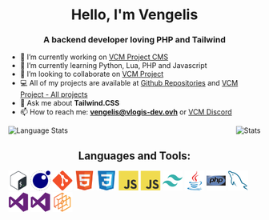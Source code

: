 <h1 align="center">Hello, I'm Vengelis</h1>
<h3 align="center">A backend developer loving PHP and Tailwind</h3>

- 🔭 I’m currently working on [VCM Project CMS](https://github.com/Vengelis/VCM-Project-CMS)
- 🌱 I’m currently learning Python, Lua, PHP and Javascript
- 👯 I’m looking to collaborate on [VCM Project](https://github.com/VCM-Project)
- 💻 All of my projects are available at [Github Repositories](https://github.com/Vengelis?tab=repositories) and [VCM Project - All projects](https://vlogis-dev.ovh/?mod=product)
- 💬 Ask me about **Tailwind.CSS**
- 📫 How to reach me: **vengelis@vlogis-dev.ovh** or [VCM Discord](discord.com/invite/J3dBkf4)
<img align="left" alt="Language Stats" src="https://github-readme-stats.anuraghazra1.vercel.app/api/top-langs/?username=vengelis&show_icons=true&theme=dark" />
<img align="right" alt="Stats" src="https://github-readme-stats.vercel.app/api?username=vengelis&show_icons=true&layout=compact&theme=dark" />
<br>
<h2 align="center">Languages and Tools:</h3>

<img src="https://raw.githubusercontent.com/devicons/devicon/master/icons/bash/bash-original.svg" alt="bash" width="40" height="40"/>
<img src="https://raw.githubusercontent.com/devicons/devicon/master/icons/lua/lua-original.svg" alt="lua" width="40" height="40"/>
<img src="https://raw.githubusercontent.com/devicons/devicon/master/icons/git/git-original.svg" alt="git" width="40" height="40"/>
<img src="https://raw.githubusercontent.com/devicons/devicon/master/icons/html5/html5-original.svg" alt="html5" width="40" height="40"/>
<img src="https://raw.githubusercontent.com/devicons/devicon/master/icons/css3/css3-original.svg" alt="css3" width="40" height="40"/>
<img src="https://raw.githubusercontent.com/devicons/devicon/master/icons/javascript/javascript-original.svg" alt="javascript" width="40" height="40"/>
<img src="https://raw.githubusercontent.com/devicons/devicon/master/icons/javascript/javascript-original.svg" alt="javascript" width="40" height="40"/>
<img src="https://raw.githubusercontent.com/devicons/devicon/master/icons/tailwindcss/tailwindcss-plain.svg" alt="tailwindcss" width="40" height="40"/>
<img src="https://raw.githubusercontent.com/devicons/devicon/master/icons/java/java-original.svg" alt="java" width="40" height="40"/>
<img src="https://raw.githubusercontent.com/devicons/devicon/master/icons/php/php-original.svg" alt="php8" width="40" height="40"/>
<img src="https://raw.githubusercontent.com/devicons/devicon/master/icons/mysql/mysql-original.svg" alt="mysql" width="40" height="40"/>
<img src="https://raw.githubusercontent.com/devicons/devicon/master/icons/visualstudio/visualstudio-plain.svg" alt="visualbasic" width="40" height="40"/>
<img src="https://raw.githubusercontent.com/devicons/devicon/master/icons/visualstudio/visualstudio-plain.svg" alt="visualbasic" width="40" height="40"/>
<img src="https://raw.githubusercontent.com/Vengelis/Vengelis/master/deadline.png" alt="deadline aws" width="40" height="40"/>
